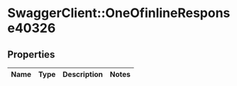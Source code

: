 # SwaggerClient::OneOfinlineResponse40326

## Properties
Name | Type | Description | Notes
------------ | ------------- | ------------- | -------------

